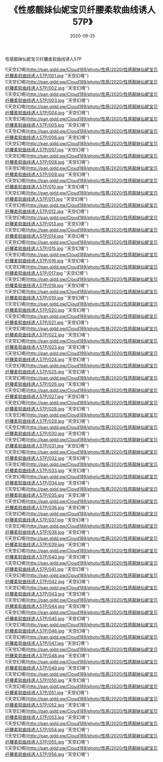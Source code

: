﻿---
layout: post
title:  《性感靓妹仙妮宝贝纤腰柔软曲线诱人57P》
date:   2020-09-25
img: http://pan.gjdd.pw/Cloud189/photo/性感/2020/性感靓妹仙妮宝贝纤腰柔软曲线诱人57P/000.jpg
categories: [美女, 性感, 泳衣]
---

性感靓妹仙妮宝贝纤腰柔软曲线诱人57P



![天空幻境](http://pan.gjdd.pw/Cloud189/photo/性感/2020/性感靓妹仙妮宝贝纤腰柔软曲线诱人57P/001.jpg ''天空幻境'') <br>
![天空幻境](http://pan.gjdd.pw/Cloud189/photo/性感/2020/性感靓妹仙妮宝贝纤腰柔软曲线诱人57P/002.jpg ''天空幻境'') <br>
![天空幻境](http://pan.gjdd.pw/Cloud189/photo/性感/2020/性感靓妹仙妮宝贝纤腰柔软曲线诱人57P/003.jpg ''天空幻境'') <br>
![天空幻境](http://pan.gjdd.pw/Cloud189/photo/性感/2020/性感靓妹仙妮宝贝纤腰柔软曲线诱人57P/004.jpg ''天空幻境'') <br>
![天空幻境](http://pan.gjdd.pw/Cloud189/photo/性感/2020/性感靓妹仙妮宝贝纤腰柔软曲线诱人57P/005.jpg ''天空幻境'') <br>
![天空幻境](http://pan.gjdd.pw/Cloud189/photo/性感/2020/性感靓妹仙妮宝贝纤腰柔软曲线诱人57P/006.jpg ''天空幻境'') <br>
![天空幻境](http://pan.gjdd.pw/Cloud189/photo/性感/2020/性感靓妹仙妮宝贝纤腰柔软曲线诱人57P/007.jpg ''天空幻境'') <br>
![天空幻境](http://pan.gjdd.pw/Cloud189/photo/性感/2020/性感靓妹仙妮宝贝纤腰柔软曲线诱人57P/008.jpg ''天空幻境'') <br>
![天空幻境](http://pan.gjdd.pw/Cloud189/photo/性感/2020/性感靓妹仙妮宝贝纤腰柔软曲线诱人57P/009.jpg ''天空幻境'') <br>
![天空幻境](http://pan.gjdd.pw/Cloud189/photo/性感/2020/性感靓妹仙妮宝贝纤腰柔软曲线诱人57P/010.jpg ''天空幻境'') <br>
![天空幻境](http://pan.gjdd.pw/Cloud189/photo/性感/2020/性感靓妹仙妮宝贝纤腰柔软曲线诱人57P/011.jpg ''天空幻境'') <br>
![天空幻境](http://pan.gjdd.pw/Cloud189/photo/性感/2020/性感靓妹仙妮宝贝纤腰柔软曲线诱人57P/012.jpg ''天空幻境'') <br>
![天空幻境](http://pan.gjdd.pw/Cloud189/photo/性感/2020/性感靓妹仙妮宝贝纤腰柔软曲线诱人57P/013.jpg ''天空幻境'') <br>
![天空幻境](http://pan.gjdd.pw/Cloud189/photo/性感/2020/性感靓妹仙妮宝贝纤腰柔软曲线诱人57P/014.jpg ''天空幻境'') <br>
![天空幻境](http://pan.gjdd.pw/Cloud189/photo/性感/2020/性感靓妹仙妮宝贝纤腰柔软曲线诱人57P/015.jpg ''天空幻境'') <br>
![天空幻境](http://pan.gjdd.pw/Cloud189/photo/性感/2020/性感靓妹仙妮宝贝纤腰柔软曲线诱人57P/016.jpg ''天空幻境'') <br>
![天空幻境](http://pan.gjdd.pw/Cloud189/photo/性感/2020/性感靓妹仙妮宝贝纤腰柔软曲线诱人57P/017.jpg ''天空幻境'') <br>
![天空幻境](http://pan.gjdd.pw/Cloud189/photo/性感/2020/性感靓妹仙妮宝贝纤腰柔软曲线诱人57P/018.jpg ''天空幻境'') <br>
![天空幻境](http://pan.gjdd.pw/Cloud189/photo/性感/2020/性感靓妹仙妮宝贝纤腰柔软曲线诱人57P/019.jpg ''天空幻境'') <br>
![天空幻境](http://pan.gjdd.pw/Cloud189/photo/性感/2020/性感靓妹仙妮宝贝纤腰柔软曲线诱人57P/020.jpg ''天空幻境'') <br>
![天空幻境](http://pan.gjdd.pw/Cloud189/photo/性感/2020/性感靓妹仙妮宝贝纤腰柔软曲线诱人57P/021.jpg ''天空幻境'') <br>
![天空幻境](http://pan.gjdd.pw/Cloud189/photo/性感/2020/性感靓妹仙妮宝贝纤腰柔软曲线诱人57P/022.jpg ''天空幻境'') <br>
![天空幻境](http://pan.gjdd.pw/Cloud189/photo/性感/2020/性感靓妹仙妮宝贝纤腰柔软曲线诱人57P/023.jpg ''天空幻境'') <br>
![天空幻境](http://pan.gjdd.pw/Cloud189/photo/性感/2020/性感靓妹仙妮宝贝纤腰柔软曲线诱人57P/024.jpg ''天空幻境'') <br>
![天空幻境](http://pan.gjdd.pw/Cloud189/photo/性感/2020/性感靓妹仙妮宝贝纤腰柔软曲线诱人57P/025.jpg ''天空幻境'') <br>
![天空幻境](http://pan.gjdd.pw/Cloud189/photo/性感/2020/性感靓妹仙妮宝贝纤腰柔软曲线诱人57P/026.jpg ''天空幻境'') <br>
![天空幻境](http://pan.gjdd.pw/Cloud189/photo/性感/2020/性感靓妹仙妮宝贝纤腰柔软曲线诱人57P/027.jpg ''天空幻境'') <br>
![天空幻境](http://pan.gjdd.pw/Cloud189/photo/性感/2020/性感靓妹仙妮宝贝纤腰柔软曲线诱人57P/028.jpg ''天空幻境'') <br>
![天空幻境](http://pan.gjdd.pw/Cloud189/photo/性感/2020/性感靓妹仙妮宝贝纤腰柔软曲线诱人57P/029.jpg ''天空幻境'') <br>
![天空幻境](http://pan.gjdd.pw/Cloud189/photo/性感/2020/性感靓妹仙妮宝贝纤腰柔软曲线诱人57P/030.jpg ''天空幻境'') <br>
![天空幻境](http://pan.gjdd.pw/Cloud189/photo/性感/2020/性感靓妹仙妮宝贝纤腰柔软曲线诱人57P/031.jpg ''天空幻境'') <br>
![天空幻境](http://pan.gjdd.pw/Cloud189/photo/性感/2020/性感靓妹仙妮宝贝纤腰柔软曲线诱人57P/032.jpg ''天空幻境'') <br>
![天空幻境](http://pan.gjdd.pw/Cloud189/photo/性感/2020/性感靓妹仙妮宝贝纤腰柔软曲线诱人57P/033.jpg ''天空幻境'') <br>
![天空幻境](http://pan.gjdd.pw/Cloud189/photo/性感/2020/性感靓妹仙妮宝贝纤腰柔软曲线诱人57P/034.jpg ''天空幻境'') <br>
![天空幻境](http://pan.gjdd.pw/Cloud189/photo/性感/2020/性感靓妹仙妮宝贝纤腰柔软曲线诱人57P/035.jpg ''天空幻境'') <br>
![天空幻境](http://pan.gjdd.pw/Cloud189/photo/性感/2020/性感靓妹仙妮宝贝纤腰柔软曲线诱人57P/036.jpg ''天空幻境'') <br>
![天空幻境](http://pan.gjdd.pw/Cloud189/photo/性感/2020/性感靓妹仙妮宝贝纤腰柔软曲线诱人57P/037.jpg ''天空幻境'') <br>
![天空幻境](http://pan.gjdd.pw/Cloud189/photo/性感/2020/性感靓妹仙妮宝贝纤腰柔软曲线诱人57P/038.jpg ''天空幻境'') <br>
![天空幻境](http://pan.gjdd.pw/Cloud189/photo/性感/2020/性感靓妹仙妮宝贝纤腰柔软曲线诱人57P/039.jpg ''天空幻境'') <br>
![天空幻境](http://pan.gjdd.pw/Cloud189/photo/性感/2020/性感靓妹仙妮宝贝纤腰柔软曲线诱人57P/040.jpg ''天空幻境'') <br>
![天空幻境](http://pan.gjdd.pw/Cloud189/photo/性感/2020/性感靓妹仙妮宝贝纤腰柔软曲线诱人57P/041.jpg ''天空幻境'') <br>
![天空幻境](http://pan.gjdd.pw/Cloud189/photo/性感/2020/性感靓妹仙妮宝贝纤腰柔软曲线诱人57P/042.jpg ''天空幻境'') <br>
![天空幻境](http://pan.gjdd.pw/Cloud189/photo/性感/2020/性感靓妹仙妮宝贝纤腰柔软曲线诱人57P/043.jpg ''天空幻境'') <br>
![天空幻境](http://pan.gjdd.pw/Cloud189/photo/性感/2020/性感靓妹仙妮宝贝纤腰柔软曲线诱人57P/044.jpg ''天空幻境'') <br>
![天空幻境](http://pan.gjdd.pw/Cloud189/photo/性感/2020/性感靓妹仙妮宝贝纤腰柔软曲线诱人57P/045.jpg ''天空幻境'') <br>
![天空幻境](http://pan.gjdd.pw/Cloud189/photo/性感/2020/性感靓妹仙妮宝贝纤腰柔软曲线诱人57P/046.jpg ''天空幻境'') <br>
![天空幻境](http://pan.gjdd.pw/Cloud189/photo/性感/2020/性感靓妹仙妮宝贝纤腰柔软曲线诱人57P/047.jpg ''天空幻境'') <br>
![天空幻境](http://pan.gjdd.pw/Cloud189/photo/性感/2020/性感靓妹仙妮宝贝纤腰柔软曲线诱人57P/048.jpg ''天空幻境'') <br>
![天空幻境](http://pan.gjdd.pw/Cloud189/photo/性感/2020/性感靓妹仙妮宝贝纤腰柔软曲线诱人57P/049.jpg ''天空幻境'') <br>
![天空幻境](http://pan.gjdd.pw/Cloud189/photo/性感/2020/性感靓妹仙妮宝贝纤腰柔软曲线诱人57P/050.jpg ''天空幻境'') <br>
![天空幻境](http://pan.gjdd.pw/Cloud189/photo/性感/2020/性感靓妹仙妮宝贝纤腰柔软曲线诱人57P/051.jpg ''天空幻境'') <br>
![天空幻境](http://pan.gjdd.pw/Cloud189/photo/性感/2020/性感靓妹仙妮宝贝纤腰柔软曲线诱人57P/052.jpg ''天空幻境'') <br>
![天空幻境](http://pan.gjdd.pw/Cloud189/photo/性感/2020/性感靓妹仙妮宝贝纤腰柔软曲线诱人57P/053.jpg ''天空幻境'') <br>
![天空幻境](http://pan.gjdd.pw/Cloud189/photo/性感/2020/性感靓妹仙妮宝贝纤腰柔软曲线诱人57P/054.jpg ''天空幻境'') <br>
![天空幻境](http://pan.gjdd.pw/Cloud189/photo/性感/2020/性感靓妹仙妮宝贝纤腰柔软曲线诱人57P/055.jpg ''天空幻境'') <br>
![天空幻境](http://pan.gjdd.pw/Cloud189/photo/性感/2020/性感靓妹仙妮宝贝纤腰柔软曲线诱人57P/056.jpg ''天空幻境'') <br>